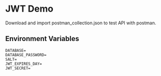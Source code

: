 # JWT Demo

Download and import postman_collection.json to test API with postman.

## Environment Variables

```
DATABASE=
DATABASE_PASSWORD=
SALT=
JWT_EXPIRES_DAY=
JWT_SECRET=
```
